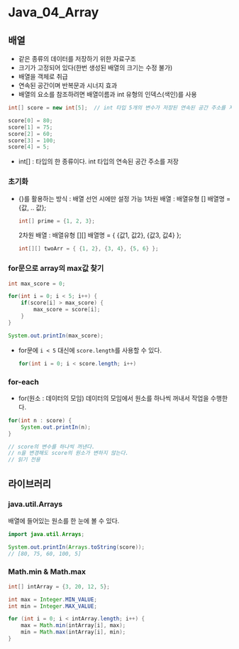 # Java_04_Array



## 배열

- 같은 종류의 데이터를 저장하기 위한 자료구조
- 크기가 고정되어 있다(한번 생성된 배열의 크기는 수정 불가)
- 배열을 객체로 취급
- 연속된 공간이며 반복문과 시너지 효과
- 배열의 요소를 참조하려면 배열이름과 int 유형의 인덱스(색인)를 사용



```java
int[] score = new int[5];  // int 타입 5개의 변수가 저장된 연속된 공간 주소를 저장

score[0] = 80;
score[1] = 75;
score[2] = 60;
score[3] = 100;
score[4] = 5;
```

- int[] : 타입의 한 종류이다. int 타입의 연속된 공간 주소를 저장



### 초기화

- {}를 활용하는 방식 : 배열 선언 시에만 설정 가능
  1차원 배열 : 배열유형 [] 배열명 = {값, .. 값};

  ```java
  int[] prime = {1, 2, 3};
  ```

  2차원 배열 : 배열유형 \[][] 배열명 = { {값1, 값2}, {값3, 값4} };

  ```java
  int[][] twoArr = { {1, 2}, {3, 4}, {5, 6} };
  ```

  

### for문으로 array의 max값 찾기

```java
int max_score = 0;

for(int i = 0; i < 5; i++) {
    if(score[i] > max_score) {
        max_score = score[i];
    }
}

System.out.printIn(max_score);
```

- for문에 `i < 5` 대신에 `score.length`를 사용할 수 있다.

  ```java
  for(int i = 0; i < score.length; i++)
  ```




### for-each

- for(원소 : 데이터의 모임)
  데이터의 모임에서 원소를 하나씩 꺼내서 작업을 수행한다.

```java
for(int n : score) {
    System.out.printIn(n);
}

// score의 변수를 하나씩 꺼낸다.
// n을 변경해도 score의 원소가 변하지 않는다.
// 읽기 전용
```





## 라이브러리

### java.util.Arrays

배열에 들어있는 원소를 한 눈에 볼 수 있다.

```java
import java.util.Arrays;

System.out.printIn(Arrays.toString(score));
// [80, 75, 60, 100, 5]
```



### Math.min & Math.max

```java
int[] intArray = {3, 20, 12, 5};

int max = Integer.MIN_VALUE;
int min = Integer.MAX_VALUE;

for (int i = 0; i < intArray.length; i++) {
    max = Math.min(intArray[i], max);
    min = Math.max(intArray[i], min);
}
```

